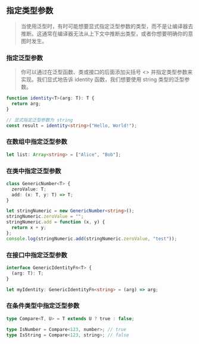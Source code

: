 ## 指定类型参数

> 当使用泛型时，有时可能想要显式指定泛型参数的类型，而不是让编译器去推断。这通常在编译器无法从上下文中推断出类型，或者你想要明确你的意图时发生。

### 指定泛型参数

> 你可以通过在泛型函数、类或接口的后面添加尖括号 <> 并指定类型参数来实现。我们显式地告诉 identity 函数，我们想要使用 string 类型的泛型参数。

```ts
function identity<T>(arg: T): T {
  return arg;
}

// 显式指定泛型参数为 string
const result = identity<string>("Hello, World!");
```

### 在数组中指定泛型参数

```ts
let list: Array<string> = ["Alice", "Bob"];
```

### 在类中指定泛型参数

```ts
class GenericNumber<T> {
  zeroValue: T;
  add: (x: T, y: T) => T;
}

let stringNumeric = new GenericNumber<string>();
stringNumeric.zeroValue = "";
stringNumeric.add = function (x, y) {
  return x + y;
};
console.log(stringNumeric.add(stringNumeric.zeroValue, "test"));
```

### 在接口中指定泛型参数

```ts
interface GenericIdentityFn<T> {
  (arg: T): T;
}

let myIdentity: GenericIdentityFn<string> = (arg) => arg;
```

### 在条件类型中指定泛型参数

```ts
type Compare<T, U> = T extends U ? true : false;

type IsNumber = Compare<123, number>; // true
type IsString = Compare<123, string>; // false
```
